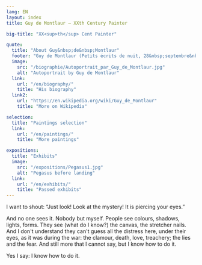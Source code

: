 ```yaml
---
lang: EN
layout: index
title: Guy de Montlaur — XXth Century Painter

big-title: "XX<sup>th</sup> Cent Painter"

quote:
  title: "About Guy&nbsp;de&nbsp;Montlaur"
  footer: "Guy de Montlaur (Petits écrits de nuit, 28&nbsp;septembre&nbsp;1961)"
  image:
    src: "/biographie/Autoportrait_par_Guy_de_Montlaur.jpg"
    alt: "Autoportrait by Guy de Montlaur"
  link:
    url: "/en/biography/"
    title: "His biography"
  link2:
    url: "https://en.wikipedia.org/wiki/Guy_de_Montlaur"
    title: "More on Wikipedia"

selection:
  title: "Paintings selection"
  link:
    url: "/en/paintings/"
    title: "More paintings"

expositions:
  title: "Exhibits"
  image:
    src: "/expositions/Pegasus1.jpg"
    alt: "Pegasus before landing"
  link:
    url: "/en/exhibits/"
    title: "Passed exhibits"
---
```

I want to shout: “Just look! Look at the mystery! It is piercing your eyes.”

And no one sees it. Nobody but myself. People see colours, shadows, lights, forms. They see (what do I know?) the canvas, the stretcher nails. And I don't understand they can't guess all the distress here, under their eyes, as it was during the war: the clamour, death, love, treachery; the lies and the fear. And still more that I cannot say, but I know how to do it.

Yes I say: I know how to do it.
